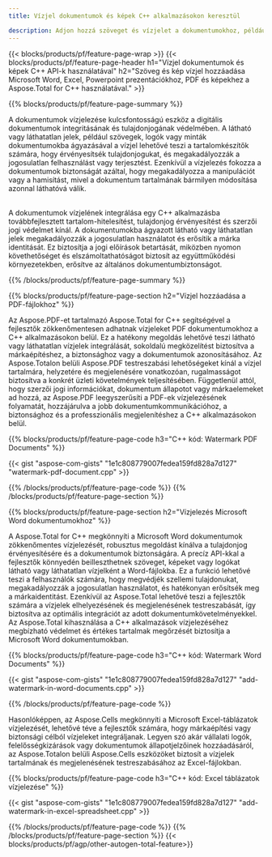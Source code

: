 ```yaml
---
title: Vízjel dokumentumok és képek C++ alkalmazásokon keresztül

description: Adjon hozzá szöveget és vízjelet a dokumentumokhoz, például Microsoft Word, Excel, PowerPoint, PDF és képekhez a C++ alkalmazáson keresztül. Ingyenes szöveg vagy kép vízjel hozzáadása online az alkalmazáson keresztül.
---
```


{{< blocks/products/pf/feature-page-wrap >}}
{{< blocks/products/pf/feature-page-header h1="Vízjel dokumentumok és képek C++ API-k használatával" h2="Szöveg és kép vízjel hozzáadása Microsoft Word, Excel, Powerpoint prezentációkhoz, PDF és képekhez a Aspose.Total for C++ használatával." >}}

{{% blocks/products/pf/feature-page-summary %}}

A dokumentumok vízjelezése kulcsfontosságú eszköz a digitális dokumentumok integritásának és tulajdonjogának védelmében. A látható vagy láthatatlan jelek, például szövegek, logók vagy minták dokumentumokba ágyazásával a vízjel lehetővé teszi a tartalomkészítők számára, hogy érvényesítsék tulajdonjogukat, és megakadályozzák a jogosulatlan felhasználást vagy terjesztést. Ezenkívül a vízjelezés fokozza a dokumentumok biztonságát azáltal, hogy megakadályozza a manipulációt vagy a hamisítást, mivel a dokumentum tartalmának bármilyen módosítása azonnal láthatóvá válik. <br /><br />

A dokumentumok vízjelének integrálása egy C++ alkalmazásba továbbfejlesztett tartalom-hitelesítést, tulajdonjog érvényesítést és szerzői jogi védelmet kínál. A dokumentumokba ágyazott látható vagy láthatatlan jelek megakadályozzák a jogosulatlan használatot és erősítik a márka identitását. Ez biztosítja a jogi előírások betartását, miközben nyomon követhetőséget és elszámoltathatóságot biztosít az együttműködési környezetekben, erősítve az általános dokumentumbiztonságot.

{{% /blocks/products/pf/feature-page-summary  %}}


{{% blocks/products/pf/feature-page-section  h2="Vízjel hozzáadása a PDF-fájlokhoz" %}}

Az Aspose.PDF-et tartalmazó Aspose.Total for C++ segítségével a fejlesztők zökkenőmentesen adhatnak vízjeleket PDF dokumentumokhoz a C++ alkalmazásokon belül. Ez a hatékony megoldás lehetővé teszi látható vagy láthatatlan vízjelek integrálását, sokoldalú megközelítést biztosítva a márkaépítéshez, a biztonsághoz vagy a dokumentumok azonosításához. Az Aspose.Totalon belüli Aspose.PDF testreszabási lehetőségeket kínál a vízjel tartalmára, helyzetére és megjelenésére vonatkozóan, rugalmasságot biztosítva a konkrét üzleti követelmények teljesítésében. Függetlenül attól, hogy szerzői jogi információkat, dokumentum állapotot vagy márkaelemeket ad hozzá, az Aspose.PDF leegyszerűsíti a PDF-ek vízjelezésének folyamatát, hozzájárulva a jobb dokumentumkommunikációhoz, a biztonsághoz és a professzionális megjelenítéshez a C++ alkalmazásokon belül.

{{% blocks/products/pf/feature-page-code h3="C++ kód: Watermark PDF Documents" %}}

{{< gist "aspose-com-gists" "1e1c808779007fedea159fd828a7d127" "watermark-pdf-document.cpp" >}}

{{% /blocks/products/pf/feature-page-code  %}}
{{% /blocks/products/pf/feature-page-section %}}

{{% blocks/products/pf/feature-page-section  h2="Vízjelezés Microsoft Word dokumentumokhoz" %}}

A Aspose.Total for C++ megkönnyíti a Microsoft Word dokumentumok zökkenőmentes vízjelezését, robusztus megoldást kínálva a tulajdonjog érvényesítésére és a dokumentumok biztonságára. A precíz API-kkal a fejlesztők könnyedén beilleszthetnek szöveget, képeket vagy logókat látható vagy láthatatlan vízjelként a Word-fájlokba. Ez a funkció lehetővé teszi a felhasználók számára, hogy megvédjék szellemi tulajdonukat, megakadályozzák a jogosulatlan használatot, és hatékonyan erősítsék meg a márkaidentitást. Ezenkívül az Aspose.Total lehetővé teszi a fejlesztők számára a vízjelek elhelyezésének és megjelenésének testreszabását, így biztosítva az optimális integrációt az adott dokumentumkövetelményekkel. Az Aspose.Total kihasználása a C++ alkalmazások vízjelezéséhez megbízható védelmet és értékes tartalmak megőrzését biztosítja a Microsoft Word dokumentumokban.

{{% blocks/products/pf/feature-page-code h3="C++ kód: Watermark Word Documents" %}}

{{< gist "aspose-com-gists" "1e1c808779007fedea159fd828a7d127" "add-watermark-in-word-documents.cpp" >}}

{{% /blocks/products/pf/feature-page-code  %}}

Hasonlóképpen, az Aspose.Cells megkönnyíti a Microsoft Excel-táblázatok vízjelezését, lehetővé téve a fejlesztők számára, hogy márkaépítési vagy biztonsági célból vízjeleket integráljanak. Legyen szó akár vállalati logók, felelősségkizárások vagy dokumentumok állapotjelzőinek hozzáadásáról, az Aspose.Totalon belüli Aspose.Cells eszközöket biztosít a vízjelek tartalmának és megjelenésének testreszabásához az Excel-fájlokban.

{{% blocks/products/pf/feature-page-code h3="C++ kód: Excel táblázatok vízjelezése" %}}

{{< gist "aspose-com-gists" "1e1c808779007fedea159fd828a7d127" "add-watermark-in-excel-spreadsheet.cpp" >}}

{{% /blocks/products/pf/feature-page-code  %}}
{{% /blocks/products/pf/feature-page-section %}}
{{< blocks/products/pf/agp/other-autogen-total-feature>}}